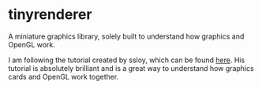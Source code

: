 # tinyrenderer
A miniature graphics library, solely built to understand how graphics and OpenGL work.

I am following the tutorial created by ssloy, which can be found [here](https://github.com/ssloy/tinyrenderer). 
His tutorial is absolutely brilliant and is a great way to understand how graphics cards and OpenGL work together.
